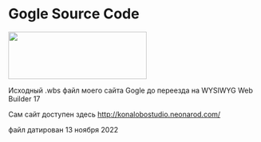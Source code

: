 # Gogle Source Code

<img src="http://konalobostudio.neonarod.com/images/Google_2011_logo.png" id="logo" alt="" width="277" height="95">

Исходный .wbs файл моего сайта Gogle до переезда на WYSIWYG Web Builder 17

Сам сайт доступен здесь http://konalobostudio.neonarod.com/

файл датирован 13 ноября 2022
